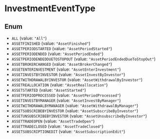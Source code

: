 # InvestmentEventType

## Enum

* `ALL` (value: `"All"`)
* `ASSETFINISHED` (value: `"AssetFinished"`)
* `ASSETPERIODSTARTED` (value: `"AssetPeriodStarted"`)
* `ASSETPERIODENDED` (value: `"AssetPeriodEnded"`)
* `ASSETPERIODENDEDDUETOSTOPOUT` (value: `"AssetPeriodEndedDueToStopOut"`)
* `ASSETBROKERCHANGED` (value: `"AssetBrokerChanged"`)
* `ASSETENTERINVESTMENT` (value: `"AssetEnterInvestment"`)
* `ASSETINVESTBYINVESTOR` (value: `"AssetInvestByInvestor"`)
* `ASSETWITHDRAWALBYINVESTOR` (value: `"AssetWithdrawalByInvestor"`)
* `ASSETREALLOCATION` (value: `"AssetReallocation"`)
* `ASSETSTARTED` (value: `"AssetStarted"`)
* `ASSETPERIODPROCESSED` (value: `"AssetPeriodProcessed"`)
* `ASSETINVESTBYMANAGER` (value: `"AssetInvestByManager"`)
* `ASSETWITHDRAWALBYMANAGER` (value: `"AssetWithdrawalByManager"`)
* `ASSETSUBSCRIBEBYINVESTOR` (value: `"AssetSubscribeByInvestor"`)
* `ASSETUNSUBSCRIBEBYINVESTOR` (value: `"AssetUnsubscribeByInvestor"`)
* `ASSETTRADEOPEN` (value: `"AssetTradeOpen"`)
* `ASSETTRADECLOSED` (value: `"AssetTradeClosed"`)
* `ASSETSUBSCRIPTIONEDIT` (value: `"AssetSubscriptionEdit"`)
